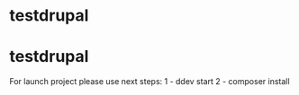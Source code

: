 # testdrupal
# testdrupal
For launch project please use next steps:
1 - ddev start
2 - composer install
